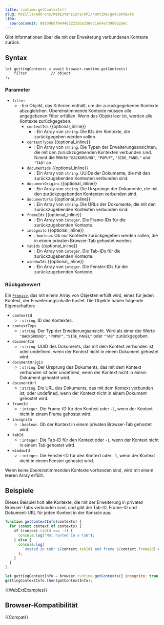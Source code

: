 ```yaml
---
title: runtime.getContexts()
slug: Mozilla/Add-ons/WebExtensions/API/runtime/getContexts
l10n:
  sourceCommit: 09109b6f9444d22215ba330ec1e64e73980b2a6c
---
```


Gibt Informationen über die mit der Erweiterung verbundenen Kontexte zurück.

## Syntax

```js-nolint
let gettingContexts = await browser.runtime.getContexts(
    filter           // object
);
```

### Parameter

- `filter`
  - : Ein Objekt, das Kriterien enthält, um die zurückgegebenen Kontexte abzugleichen. Übereinstimmende Kontexte müssen alle angegebenen Filter erfüllen. Wenn das Objekt leer ist, werden alle Kontexte zurückgegeben.
    - `contextIds` {{optional_inline}}
      - : Ein Array von `string`. Die IDs der Kontexte, die zurückgegeben werden sollen.
    - `contextTypes` {{optional_inline}}
      - : Ein Array von `string`. Die Typen der Erweiterungsansichten, die mit den zurückzugebenden Kontexten verbunden sind. Nimmt die Werte `"BACKGROUND"`, `"POPUP"`, `"SIDE_PANEL"` und `"TAB"` an.
    - `documentIds` {{optional_inline}}
      - : Ein Array von `string`. UUIDs der Dokumente, die mit den zurückzugebenden Kontexten verbunden sind.
    - `documentOrigins` {{optional_inline}}
      - : Ein Array von `string`. Die Ursprünge der Dokumente, die mit den zurückzugebenden Kontexten verbunden sind.
    - `documentUrls` {{optional_inline}}
      - : Ein Array von `string`. Die URLs der Dokumente, die mit den zurückzugebenden Kontexten verbunden sind.
    - `frameIds` {{optional_inline}}
      - : Ein Array von `integer`. Die Frame-IDs für die zurückzugebenden Kontexte.
    - `incognito` {{optional_inline}}
      - : `boolean`. Ob nur Kontexte zurückgegeben werden sollen, die in einem privaten Browser-Tab gehostet werden.
    - `tabIds` {{optional_inline}}
      - : Ein Array von `integer`. Die Tab-IDs für die zurückzugebenden Kontexte.
    - `windowIds` {{optional_inline}}
      - : Ein Array von `integer`. Die Fenster-IDs für die zurückzugebenden Kontexte.

### Rückgabewert

Ein [`Promise`](/de/docs/Web/JavaScript/Reference/Global_Objects/Promise), das mit einem Array von Objekten erfüllt wird, eines für jeden Kontext, der Erweiterungsinhalte hostet. Die Objekte haben folgende Eigenschaften:

- `contextId`
  - : `string`. ID des Kontextes.
- `contextType`
  - : `string`. Der Typ der Erweiterungsansicht. Wird als einer der Werte `"BACKGROUND"`, `"POPUP"`, `"SIDE_PANEL"` oder `"TAB"` zurückgegeben.
- `documentId`
  - : `string`. UUID des Dokuments, das mit dem Kontext verbunden ist, oder undefined, wenn der Kontext nicht in einem Dokument gehostet wird.
- `documentOrigin`
  - : `string`. Der Ursprung des Dokuments, das mit dem Kontext verbunden ist oder undefined, wenn der Kontext nicht in einem Dokument gehostet wird.
- `documentUrl`
  - : `string`. Die URL des Dokuments, das mit dem Kontext verbunden ist, oder undefined, wenn der Kontext nicht in einem Dokument gehostet wird.
- `frameId`
  - : `integer`. Die Frame-ID für den Kontext oder `-1`, wenn der Kontext nicht in einem Frame gehostet wird.
- `incognito`
  - : `boolean`. Ob der Kontext in einem privaten Browser-Tab gehostet wird.
- `tabId`
  - : `integer`. Die Tab-ID für den Kontext oder `-1`, wenn der Kontext nicht in einem Tab gehostet wird.
- `windowId`
  - : `integer`. Die Fenster-ID für den Kontext oder `-1`, wenn der Kontext nicht in einem Fenster gehostet wird.

Wenn keine übereinstimmenden Kontexte vorhanden sind, wird mit einem leeren Array erfüllt.

## Beispiele

Dieses Beispiel holt alle Kontexte, die mit der Erweiterung in privaten Browser-Tabs verbunden sind, und gibt die Tab-ID, Frame-ID und Dokument-URL für jeden Kontext in der Konsole aus:

```js
function gotContextInfo(contexts) {
  for (const context of contexts) {
    if (context.tabId === -1) {
      console.log("Not hosted in a tab");
    } else {
      console.log(
        `Hosted in tab: ${context.tabId} and frame ${context.frameId} with URL ${context.documentUrl}`,
      );
    }
  }
}

let gettingContextInfo = browser.runtime.getContexts({ incognito: true });
gettingContextInfo.then(gotContextInfo);
```

{{WebExtExamples}}

## Browser-Kompatibilität

{{Compat}}
